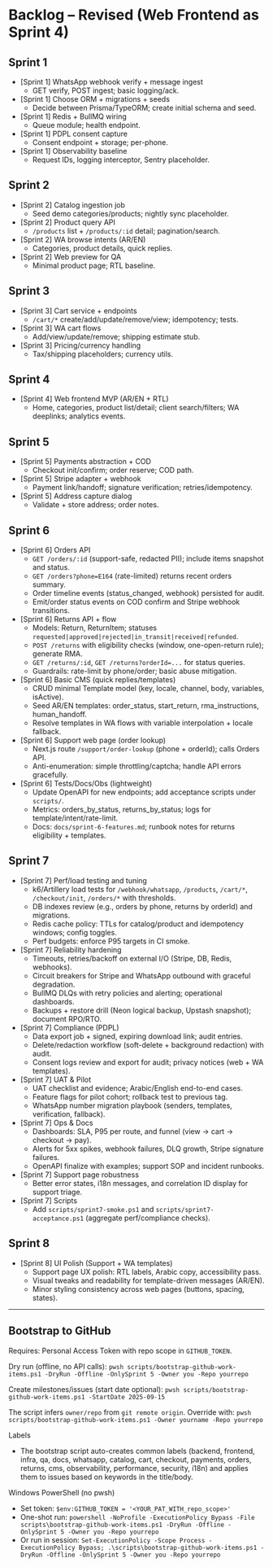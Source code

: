 # Backlog – Revised (Web Frontend as Sprint 4)

## Sprint 1
- [Sprint 1] WhatsApp webhook verify + message ingest
  - GET verify, POST ingest; basic logging/ack.
- [Sprint 1] Choose ORM + migrations + seeds
  - Decide between Prisma/TypeORM; create initial schema and seed.
- [Sprint 1] Redis + BullMQ wiring
  - Queue module; health endpoint.
- [Sprint 1] PDPL consent capture
  - Consent endpoint + storage; per-phone.
- [Sprint 1] Observability baseline
  - Request IDs, logging interceptor, Sentry placeholder.

## Sprint 2
- [Sprint 2] Catalog ingestion job
  - Seed demo categories/products; nightly sync placeholder.
- [Sprint 2] Product query API
  - `/products` list + `/products/:id` detail; pagination/search.
- [Sprint 2] WA browse intents (AR/EN)
  - Categories, product details, quick replies.
- [Sprint 2] Web preview for QA
  - Minimal product page; RTL baseline.

## Sprint 3
- [Sprint 3] Cart service + endpoints
  - `/cart/*` create/add/update/remove/view; idempotency; tests.
- [Sprint 3] WA cart flows
  - Add/view/update/remove; shipping estimate stub.
- [Sprint 3] Pricing/currency handling
  - Tax/shipping placeholders; currency utils.

## Sprint 4
- [Sprint 4] Web frontend MVP (AR/EN + RTL)
  - Home, categories, product list/detail; client search/filters; WA deeplinks; analytics events.

## Sprint 5
- [Sprint 5] Payments abstraction + COD
  - Checkout init/confirm; order reserve; COD path.
- [Sprint 5] Stripe adapter + webhook
  - Payment link/handoff; signature verification; retries/idempotency.
- [Sprint 5] Address capture dialog
  - Validate + store address; order notes.

## Sprint 6
- [Sprint 6] Orders API
  - `GET /orders/:id` (support-safe, redacted PII); include items snapshot and status.
  - `GET /orders?phone=E164` (rate-limited) returns recent orders summary.
  - Order timeline events (status_changed, webhook) persisted for audit.
  - Emit/order status events on COD confirm and Stripe webhook transitions.
- [Sprint 6] Returns API + flow
  - Models: Return, ReturnItem; statuses `requested|approved|rejected|in_transit|received|refunded`.
  - `POST /returns` with eligibility checks (window, one-open-return rule); generate RMA.
  - `GET /returns/:id`, `GET /returns?orderId=...` for status queries.
  - Guardrails: rate-limit by phone/order; basic abuse mitigation.
- [Sprint 6] Basic CMS (quick replies/templates)
  - CRUD minimal Template model (key, locale, channel, body, variables, isActive).
  - Seed AR/EN templates: order_status, start_return, rma_instructions, human_handoff.
  - Resolve templates in WA flows with variable interpolation + locale fallback.
- [Sprint 6] Support web page (order lookup)
  - Next.js route `/support/order-lookup` (phone + orderId); calls Orders API.
  - Anti-enumeration: simple throttling/captcha; handle API errors gracefully.
- [Sprint 6] Tests/Docs/Obs (lightweight)
  - Update OpenAPI for new endpoints; add acceptance scripts under `scripts/`.
  - Metrics: orders_by_status, returns_by_status; logs for template/intent/rate-limit.
  - Docs: `docs/sprint-6-features.md`; runbook notes for returns eligibility + templates.

## Sprint 7
- [Sprint 7] Perf/load testing and tuning
  - k6/Artillery load tests for `/webhook/whatsapp`, `/products`, `/cart/*`, `/checkout/init`, `/orders/*` with thresholds.
  - DB indexes review (e.g., orders by phone, returns by orderId) and migrations.
  - Redis cache policy: TTLs for catalog/product and idempotency windows; config toggles.
  - Perf budgets: enforce P95 targets in CI smoke.
- [Sprint 7] Reliability hardening
  - Timeouts, retries/backoff on external I/O (Stripe, DB, Redis, webhooks).
  - Circuit breakers for Stripe and WhatsApp outbound with graceful degradation.
  - BullMQ DLQs with retry policies and alerting; operational dashboards.
  - Backups + restore drill (Neon logical backup, Upstash snapshot); document RPO/RTO.
- [Sprint 7] Compliance (PDPL)
  - Data export job + signed, expiring download link; audit entries.
  - Delete/redaction workflow (soft-delete + background redaction) with audit.
  - Consent logs review and export for audit; privacy notices (web + WA templates).
- [Sprint 7] UAT & Pilot
  - UAT checklist and evidence; Arabic/English end-to-end cases.
  - Feature flags for pilot cohort; rollback test to previous tag.
  - WhatsApp number migration playbook (senders, templates, verification, fallback).
- [Sprint 7] Ops & Docs
  - Dashboards: SLA, P95 per route, and funnel (view → cart → checkout → pay).
  - Alerts for 5xx spikes, webhook failures, DLQ growth, Stripe signature failures.
  - OpenAPI finalize with examples; support SOP and incident runbooks.
- [Sprint 7] Support page robustness
  - Better error states, i18n messages, and correlation ID display for support triage.
- [Sprint 7] Scripts
  - Add `scripts/sprint7-smoke.ps1` and `scripts/sprint7-acceptance.ps1` (aggregate perf/compliance checks).

## Sprint 8
- [Sprint 8] UI Polish (Support + WA templates)
  - Support page UX polish: RTL labels, Arabic copy, accessibility pass.
  - Visual tweaks and readability for template-driven messages (AR/EN).
  - Minor styling consistency across web pages (buttons, spacing, states).

---
## Bootstrap to GitHub
Requires: Personal Access Token with repo scope in `GITHUB_TOKEN`.

Dry run (offline, no API calls):
`pwsh scripts/bootstrap-github-work-items.ps1 -DryRun -Offline -OnlySprint 5 -Owner you -Repo yourrepo`

Create milestones/issues (start date optional):
`pwsh scripts/bootstrap-github-work-items.ps1 -StartDate 2025-09-15`

The script infers `owner/repo` from `git remote origin`. Override with:
`pwsh scripts/bootstrap-github-work-items.ps1 -Owner yourname -Repo yourrepo`

Labels
- The bootstrap script auto-creates common labels (backend, frontend, infra, qa, docs, whatsapp, catalog, cart, checkout, payments, orders, returns, cms, observability, performance, security, i18n) and applies them to issues based on keywords in the title/body.

Windows PowerShell (no pwsh)
- Set token: `$env:GITHUB_TOKEN = '<YOUR_PAT_WITH_repo_scope>'`
- One-shot run: `powershell -NoProfile -ExecutionPolicy Bypass -File scripts\bootstrap-github-work-items.ps1 -DryRun -Offline -OnlySprint 5 -Owner you -Repo yourrepo`
- Or run in session: `Set-ExecutionPolicy -Scope Process -ExecutionPolicy Bypass; .\scripts\bootstrap-github-work-items.ps1 -DryRun -Offline -OnlySprint 5 -Owner you -Repo yourrepo`
